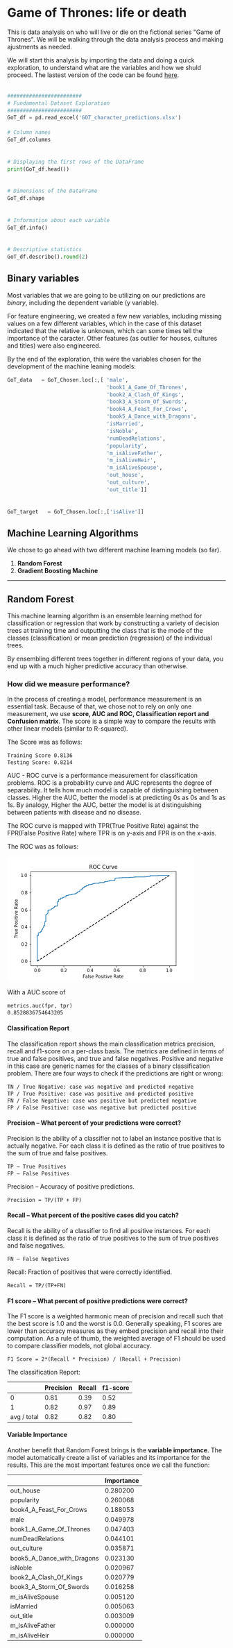 # Game of Thrones: life or death

  This is data analysis on who will live or die on the fictional series "Game of Thrones". We will be walking through the data analysis process and making ajustments as needed.

  We will start this analysis by importing the data and doing a quick exploration, to understand what are the variables and how we shuld proceed. The lastest version of the code can be found [here](https://github.com/ArthurFMendes/GOT_prediction/blob/master/LordFlag.py).
  
```python

########################
# Fundamental Dataset Exploration
########################
GoT_df = pd.read_excel('GOT_character_predictions.xlsx')

# Column names
GoT_df.columns


# Displaying the first rows of the DataFrame
print(GoT_df.head())


# Dimensions of the DataFrame
GoT_df.shape


# Information about each variable
GoT_df.info()


# Descriptive statistics
GoT_df.describe().round(2)
```
## Binary variables

Most variables that we are going to be utilizing on our predictions are *binary*, including the dependent variable (y variable). 

For feature engineering, we created a few new variables, including missing values on a few different variables, which in the case of this dataset indicated that the relative is unknown, which can some times tell the importance of the caracter. Other features (as outlier for houses, cultures and titles) were also engineered.

By the end of the exploration, this were the variables chosen for the development of the machine leaning models:

```python
GoT_data   = GoT_Chosen.loc[:,[ 'male',
                                'book1_A_Game_Of_Thrones',
                                'book2_A_Clash_Of_Kings',
                                'book3_A_Storm_Of_Swords',
                                'book4_A_Feast_For_Crows',
                                'book5_A_Dance_with_Dragons',
                                'isMarried',
                                'isNoble',
                                'numDeadRelations',
                                'popularity',
                                'm_isAliveFather',
                                'm_isAliveHeir',
                                'm_isAliveSpouse',
                                'out_house',
                                'out_culture',
                                'out_title']]


GoT_target   = GoT_Chosen.loc[:,['isAlive']]

```

## Machine Learning Algorithms

We chose to go ahead with two different machine learning models (so far).

1. **Random Forest**
2. **Gradient Boosting Machine**

********

## Random Forest

This machine learning algorithm is an ensemble learning method for classification or regression that work by constructing a variety of decision trees at training time and outputting the class that is the mode of the classes (classification) or mean prediction (regression) of the individual trees. 

By ensembling different trees together in different regions of your data, you end up with a much higher predictive accuracy than otherwise.

### How did we measure performance?

In the process of creating a model, performance measurement is an essential task. Because of that, we chose not to rely on only one measurement, we use **score, AUC and ROC, Classification report and Confusion matrix**. The score is a simple way to compare the results with other linear models (similar to R-squared). 

The Score was as follows:
```
Training Score 0.8136
Testing Score: 0.8214
```
AUC - ROC curve is a performance measurement for classification problems. ROC is a probability curve and AUC represents the degree of separability. It tells how much model is capable of distinguishing between classes. Higher the AUC, better the model is at predicting 0s as 0s and 1s as 1s. By analogy, Higher the AUC, better the model is at distinguishing between patients with disease and no disease.

The ROC curve is mapped with TPR(True Positive Rate) against the FPR(False Positive Rate) where TPR is on y-axis and FPR is on the x-axis.

The ROC was as follows:

![alt text](
        https://github.com/ArthurFMendes/GOT_prediction/blob/master/ROC%20Random%20Forrest.png
      )

With a AUC score of
```
metrics.auc(fpr, tpr)
0.8528836754643205
```
#### Classification Report

The classification report shows the main classification metrics precision, recall and f1-score on a per-class basis. The metrics are defined in terms of true and false positives, and true and false negatives. Positive and negative in this case are generic names for the classes of a binary classification problem. There are four ways to check if the predictions are right or wrong:
```
TN / True Negative: case was negative and predicted negative
TP / True Positive: case was positive and predicted positive
FN / False Negative: case was positive but predicted negative
FP / False Positive: case was negative but predicted positive
```
#### Precision – What percent of your predictions were correct?

Precision is the ability of a classifier not to label an instance positive that is actually negative. For each class it is defined as the ratio of true positives to the sum of true and false positives.
```
TP – True Positives
FP – False Positives
```
Precision – Accuracy of positive predictions.
```
Precision = TP/(TP + FP)
```
#### Recall – What percent of the positive cases did you catch?

Recall is the ability of a classifier to find all positive instances. For each class it is defined as the ratio of true positives to the sum of true positives and false negatives.
```
FN – False Negatives
```
Recall: Fraction of positives that were correctly identified.
```
Recall = TP/(TP+FN)
```
#### F1 score – What percent of positive predictions were correct? 

The F1 score is a weighted harmonic mean of precision and recall such that the best score is 1.0 and the worst is 0.0. Generally speaking, F1 scores are lower than accuracy measures as they embed precision and recall into their computation. As a rule of thumb, the weighted average of F1 should be used to compare classifier models, not global accuracy.
```
F1 Score = 2*(Recall * Precision) / (Recall + Precision)
```
The classification Report:

|      | Precision          | Recall  |f1-score |
| :------------- |:-------------| :-----|:-----|
| 0            | 0.81 | 0.39 |0.52|
| 1            | 0.82       |   0.97 |0.89|
| avg / total  | 0.82      |    0.82 |0.80|

#### Variable Importance
Another benefit that Random Forest brings is the **variable importance**. The model automatically create a list of variables and its importance for the results. This are the most important features once we call the function:

|                            |Importance|
| :------------- |:-------------|
|out_house                     |0.280200|
|popularity                    |0.260068|
|book4_A_Feast_For_Crows       |0.188053|
|male                          |0.049978|
|book1_A_Game_Of_Thrones       |0.047403|
|numDeadRelations              |0.044101|
|out_culture                   |0.035871|
|book5_A_Dance_with_Dragons    |0.023130|
|isNoble                       |0.020967|
|book2_A_Clash_Of_Kings        |0.020779|
|book3_A_Storm_Of_Swords       |0.016258|
|m_isAliveSpouse               |0.005120|
|isMarried                     |0.005063|
|out_title                     |0.003009|
|m_isAliveFather               |0.000000|
|m_isAliveHeir                 |0.000000|
